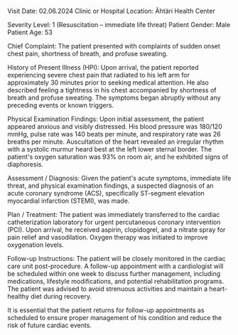 Visit Date: 02.06.2024
Clinic or Hospital Location: Ähtäri Health Center

Severity Level: 1 (Resuscitation – immediate life threat)
Patient Gender: Male
Patient Age: 53

Chief Complaint:
The patient presented with complaints of sudden onset chest pain, shortness of breath, and profuse sweating.

History of Present Illness (HPI):
Upon arrival, the patient reported experiencing severe chest pain that radiated to his left arm for approximately 30 minutes prior to seeking medical attention. He also described feeling a tightness in his chest accompanied by shortness of breath and profuse sweating. The symptoms began abruptly without any preceding events or known triggers.

Physical Examination Findings:
Upon initial assessment, the patient appeared anxious and visibly distressed. His blood pressure was 180/120 mmHg, pulse rate was 140 beats per minute, and respiratory rate was 26 breaths per minute. Auscultation of the heart revealed an irregular rhythm with a systolic murmur heard best at the left lower sternal border. The patient's oxygen saturation was 93% on room air, and he exhibited signs of diaphoresis.

Assessment / Diagnosis:
Given the patient's acute symptoms, immediate life threat, and physical examination findings, a suspected diagnosis of an acute coronary syndrome (ACS), specifically ST-segment elevation myocardial infarction (STEMI), was made.

Plan / Treatment:
The patient was immediately transferred to the cardiac catheterization laboratory for urgent percutaneous coronary intervention (PCI). Upon arrival, he received aspirin, clopidogrel, and a nitrate spray for pain relief and vasodilation. Oxygen therapy was initiated to improve oxygenation levels.

Follow-up Instructions:
The patient will be closely monitored in the cardiac care unit post-procedure. A follow-up appointment with a cardiologist will be scheduled within one week to discuss further management, including medications, lifestyle modifications, and potential rehabilitation programs. The patient was advised to avoid strenuous activities and maintain a heart-healthy diet during recovery.

It is essential that the patient returns for follow-up appointments as scheduled to ensure proper management of his condition and reduce the risk of future cardiac events.